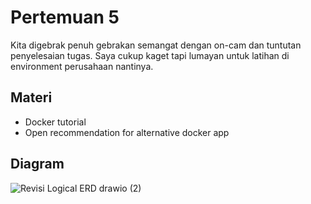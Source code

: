 # Pertemuan 5

Kita digebrak penuh gebrakan semangat dengan on-cam dan tuntutan penyelesaian tugas. Saya cukup kaget tapi lumayan untuk latihan di environment perusahaan nantinya.

## Materi

- Docker tutorial
- Open recommendation for alternative docker app

## Diagram

![Revisi Logical ERD drawio (2)](https://user-images.githubusercontent.com/46425489/161192714-6304ef61-381e-4137-85c1-6b30892432ad.png)
